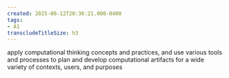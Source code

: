 ```yaml
---
created: 2025-08-12T20:36:21.000-0400
tags:
- A1
transcludeTitleSize: h3
---
```


apply computational thinking concepts and practices, and use various tools and processes to plan and develop computational artifacts for a wide variety of contexts, users, and purposes